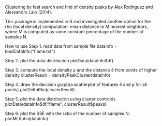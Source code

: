 Clustering by fast search and find of density peaks by Alex Rodriguez and Alessandro Laio (2014).

This package is implemented in R and investigated another option for the rho (local density) computation: mean distance to M nearest neighbors, where M is computed as some constant percentage of the number of samples N.

How to use
Step 1. read data from sample file
dataInfo = loadDataInfo("flame.txt")

Step 2. plot the data distribution
plotData(dataInfo$df)

Step 3. compute the local density ρ and the distance δ from points of higher density
clusterResult = densityPeakCluster(dataInfo)

Step 4. draw the decision graph(a scatterplot of features δ and ρ for all points)
plotDeltaRho(clusterResult)

Step 5. plot the data distribution using cluster centroids 
plotData(dataInfo$df,"flame", clusterResult$peaks)

Step 6. plot the SSE with the ratio of the number of samples N.
plotMLRatio(dataInfo)

